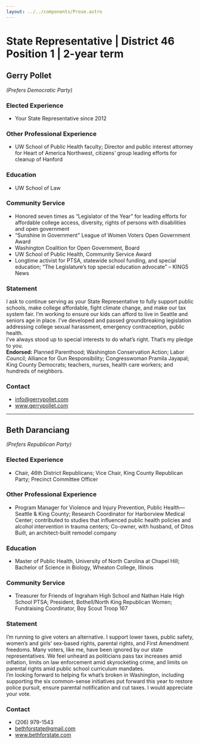 ```yaml
---
layout: ../../components/Prose.astro
---
```


# State Representative | District 46 Position 1 | 2-year term

## Gerry Pollet  
*(Prefers Democratic Party)*  

### Elected Experience  
- Your State Representative since 2012  

### Other Professional Experience  
- UW School of Public Health faculty; Director and public interest attorney for Heart of America Northwest, citizens’ group leading efforts for cleanup of Hanford  

### Education  
- UW School of Law  

### Community Service  
- Honored seven times as “Legislator of the Year” for leading efforts for affordable college access, diversity, rights of persons with disabilities and open government  
- “Sunshine in Government” League of Women Voters Open Government Award  
- Washington Coalition for Open Government, Board  
- UW School of Public Health, Community Service Award  
- Longtime activist for PTSA, statewide school funding, and special education; “The Legislature’s top special education advocate” – KING5 News  

### Statement  
I ask to continue serving as your State Representative to fully support public schools, make college affordable, fight climate change, and make our tax system fair. I’m working to ensure our kids can afford to live in Seattle and seniors age in place. I’ve developed and passed groundbreaking legislation addressing college sexual harassment, emergency contraception, public health.  
I’ve always stood up to special interests to do what’s right. That’s my pledge to you.  
**Endorsed:** Planned Parenthood; Washington Conservation Action; Labor Council; Alliance for Gun Responsibility; Congresswoman Pramila Jayapal; King County Democrats; teachers, nurses, health care workers; and hundreds of neighbors.  

### Contact  
- info@gerrypollet.com  
- www.gerrypollet.com  

---  

## Beth Daranciang  
*(Prefers Republican Party)*  

### Elected Experience  
- Chair, 46th District Republicans; Vice Chair, King County Republican Party; Precinct Committee Officer  

### Other Professional Experience  
- Program Manager for Violence and Injury Prevention, Public Health—Seattle & King County; Research Coordinator for Harborview Medical Center; contributed to studies that influenced public health policies and alcohol intervention in trauma centers; Co-owner, with husband, of Ditos Built, an architect-built remodel company  

### Education  
- Master of Public Health, University of North Carolina at Chapel Hill; Bachelor of Science in Biology, Wheaton College, Illinois  

### Community Service  
- Treasurer for Friends of Ingraham High School and Nathan Hale High School PTSA; President, Bothell/North King Republican Women; Fundraising Coordinator, Boy Scout Troop 167  

### Statement  
I’m running to give voters an alternative. I support lower taxes, public safety, women’s and girls’ sex-based rights, parental rights, and First Amendment freedoms. Many voters, like me, have been ignored by our state representatives. We feel unheard as politicians pass tax increases amid inflation, limits on law enforcement amid skyrocketing crime, and limits on parental rights amid public school curriculum mandates.  
I’m looking forward to helping fix what’s broken in Washington, including supporting the six common-sense initiatives put forward this year to restore police pursuit, ensure parental notification and cut taxes. I would appreciate your vote.  

### Contact  
- (206) 979-1543  
- bethforstate@gmail.com  
- www.bethforstate.com  


